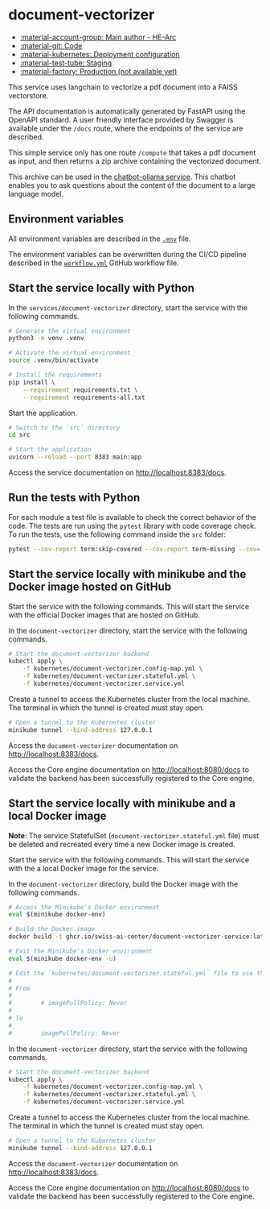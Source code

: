 # document-vectorizer

- [:material-account-group: Main author - HE-Arc](https://www.hes-so.ch/swiss-ai-center/equipe)
- [:material-git: Code](https://github.com/swiss-ai-center/document-vectorizer-service)
- [:material-kubernetes: Deployment configuration](https://github.com/swiss-ai-center/document-vectorizer-service/tree/main/kubernetes)
- [:material-test-tube: Staging](https://document-vectorizer-swiss-ai-center.kube.isc.heia-fr.ch/docs)
- [:material-factory: Production (not available yet)](https://document-vectorizer.swiss-ai-center.ch)

This service uses langchain to vectorize a pdf document into a FAISS vectorstore.

The API documentation is automatically generated by FastAPI using the OpenAPI
standard. A user friendly interface provided by Swagger is available under the
`/docs` route, where the endpoints of the service are described.

This simple service only has one route `/compute` that takes a pdf document as input,
and then returns a zip archive containing the vectorized document.

This archive can be used in the [chatbot-ollama service](/reference/services/chatbot-ollama/).
This chatbot enables you to ask questions about the content of the document to a large language model.

## Environment variables

All environment variables are described in the
[`.env`](https://github.com/swiss-ai-center/document-vectorizer-service/blob/main/.env)
file.

The environment variables can be overwritten during the CI/CD pipeline described
in the
[`workflow.yml`](https://github.com/swiss-ai-center/document-vectorizer-service/blob/main/.github/workflows/workflow.yml)
GitHub workflow file.

## Start the service locally with Python

In the `services/document-vectorizer` directory, start the service with the following
commands.

```sh
# Generate the virtual environment
python3 -m venv .venv

# Activate the virtual environment
source .venv/bin/activate

# Install the requirements
pip install \
    --requirement requirements.txt \
    --requirement requirements-all.txt
```

Start the application.

```sh
# Switch to the `src` directory
cd src

# Start the application
uvicorn --reload --port 8383 main:app
```

Access the service documentation on <http://localhost:8383/docs>.

## Run the tests with Python

For each module a test file is available to check the correct behavior of the
code. The tests are run using the `pytest` library with code coverage check. To
run the tests, use the following command inside the `src` folder:

```sh
pytest --cov-report term:skip-covered --cov-report term-missing --cov=. -s --cov-config=.coveragerc
```

## Start the service locally with minikube and the Docker image hosted on GitHub

Start the service with the following commands. This will start the service with
the official Docker images that are hosted on GitHub.

In the `document-vectorizer` directory, start the service with the following commands.

```sh
# Start the document-vectorizer backend
kubectl apply \
    -f kubernetes/document-vectorizer.config-map.yml \
    -f kubernetes/document-vectorizer.stateful.yml \
    -f kubernetes/document-vectorizer.service.yml
```

Create a tunnel to access the Kubernetes cluster from the local machine. The
terminal in which the tunnel is created must stay open.

```sh
# Open a tunnel to the Kubernetes cluster
minikube tunnel --bind-address 127.0.0.1
```

Access the `document-vectorizer` documentation on <http://localhost:8383/docs>.

Access the Core engine documentation on <http://localhost:8080/docs> to validate
the backend has been successfully registered to the Core engine.

## Start the service locally with minikube and a local Docker image

**Note**: The service StatefulSet (`document-vectorizer.stateful.yml` file) must be
deleted and recreated every time a new Docker image is created.

Start the service with the following commands. This will start the service with
the a local Docker image for the service.

In the `document-vectorizer` directory, build the Docker image with the following
commands.

```sh
# Access the Minikube's Docker environment
eval $(minikube docker-env)

# Build the Docker image
docker build -t ghcr.io/swiss-ai-center/document-vectorizer-service:latest .

# Exit the Minikube's Docker environment
eval $(minikube docker-env -u)

# Edit the `kubernetes/document-vectorizer.stateful.yml` file to use the local image by uncommented the line `imagePullPolicy`
#
# From
#
#        # imagePullPolicy: Never
#
# To
#
#        imagePullPolicy: Never
```

In the `document-vectorizer` directory, start the service with the following commands.

```sh
# Start the document-vectorizer backend
kubectl apply \
    -f kubernetes/document-vectorizer.config-map.yml \
    -f kubernetes/document-vectorizer.stateful.yml \
    -f kubernetes/document-vectorizer.service.yml
```

Create a tunnel to access the Kubernetes cluster from the local machine. The
terminal in which the tunnel is created must stay open.

```sh
# Open a tunnel to the Kubernetes cluster
minikube tunnel --bind-address 127.0.0.1
```

Access the `document-vectorizer` documentation on <http://localhost:8383/docs>.

Access the Core engine documentation on <http://localhost:8080/docs> to validate
the backend has been successfully registered to the Core engine.

